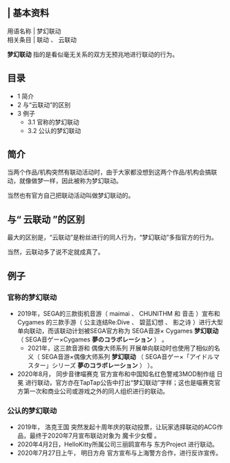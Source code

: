 |  **基本资料**  
---  
用语名称  |  梦幻联动   
相关条目  |  联动  、  云联动   
  
**梦幻联动** 指的是看似毫无关系的双方无预兆地进行联动的行为。

##  目录

  * 1  简介 
  * 2  与“云联动”的区别 
  * 3  例子 
    * 3.1  官称的梦幻联动 
    * 3.2  公认的梦幻联动 

##  简介

当两个作品/机构突然有联动活动时，由于大家都没想到这两个作品/机构会搞联动，就像做梦一样，因此被称为梦幻联动。

当然也有官方自己把联动活动叫做梦幻联动的。

##  与“  云联动  ”的区别

最大的区别是，“云联动”是粉丝进行的同人行为，“梦幻联动”多指官方的行为。

当然，云联动多了说不定就成真了。

##  例子

###  官称的梦幻联动

  * 2019年，SEGA的三款街机音游（  maimai  、  CHUNITHM  和  音击  ）宣布和  Cygames  的三款手游（  公主连结Re:Dive  、  碧蓝幻想  、  影之诗  ）进行大型单向联动，而该联动计划被SEGA官方称为  SEGA音游×  Cygames  **梦幻联动** （  SEGA音ゲー×Cygames **夢のコラボレーション** ）  。 
    * 2021年，这三款音游和  偶像大师系列  开展单向联动时也使用了相似的名义（  SEGA音游×偶像大师系列 **梦幻联动** （  SEGA音ゲー×「アイドルマスター」シリーズ **夢のコラボレーション** ）  ）。 
  * 2020年8月，  同步音律喵赛克  官方宣布和中国知名红色警戒3MOD制作组  日冕  进行联动，官方亦在TapTap公告中打出“梦幻联动”字样；这也是喵赛克官方第一次和商业公司或游戏之外的同人组织进行的联动。 

###  公认的梦幻联动

  * 2019年，  洛克王国  突然发起十周年庆的联动投票，让玩家选择联动的ACG作品，最终于2020年7月宣布联动对象为  魔卡少女樱  。 
  * 2020年4月2日，HelloKitty所属公司三丽鸥宣布与  东方Project  进行联动。 
  * 2020年7月27日上午，  明日方舟  官方宣布与上海警方合作，进行反诈宣传。 

